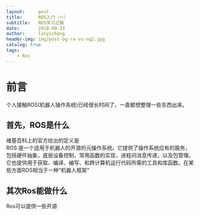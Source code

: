```yaml
---
layout:     post
title:      ROS入门（一）
subtitle:   ROS学习之路
date:       2018-09-23
author:     linyicheng
header-img: img/post-bg-re-vs-ng2.jpg
catalog: true
tags:
    - Ros
---
```

# 前言
个人接触ROS(机器人操作系统)已经很长时间了，一直都想整理一些东西出来。

## 首先，ROS是什么
维基百科上的官方给出的定义是  
ROS 是一个适用于机器人的开源的元操作系统。它提供了操作系统应有的服务，包括硬件抽象，底层设备控制，常用函数的实现，进程间消息传递，以及包管理。它也提供用于获取、编译、编写、和跨计算机运行代码所需的工具和库函数。在某些方面ROS相当于一种“机器人框架“

## 其次Ros能做什么
Ros可以提供一些开源
